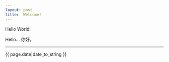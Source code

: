 ```yaml
---
layout: post
title:  Welcome!
---
```


Hello World!<!-- more -->

Hello...
你好。

-----
{{ page.date|date_to_string }}
